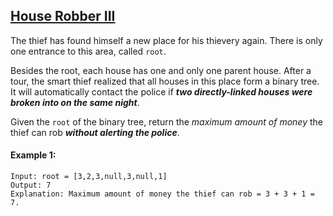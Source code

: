 ## [House Robber III](https://leetcode.com/problems/house-robber-iii/)

The thief has found himself a new place for his thievery again. There is only one entrance to this area, called `root`.

Besides the root, each house has one and only one parent house. After a tour, the smart thief realized that all houses in this place form a binary tree. It will automatically contact the police if ***two directly-linked houses were broken into on the same night***.

Given the `root` of the binary tree, return the *maximum amount of money* the thief can rob ***without alerting the police***.

 

#### Example 1:
```
Input: root = [3,2,3,null,3,null,1]
Output: 7
Explanation: Maximum amount of money the thief can rob = 3 + 3 + 1 = 7.
```
